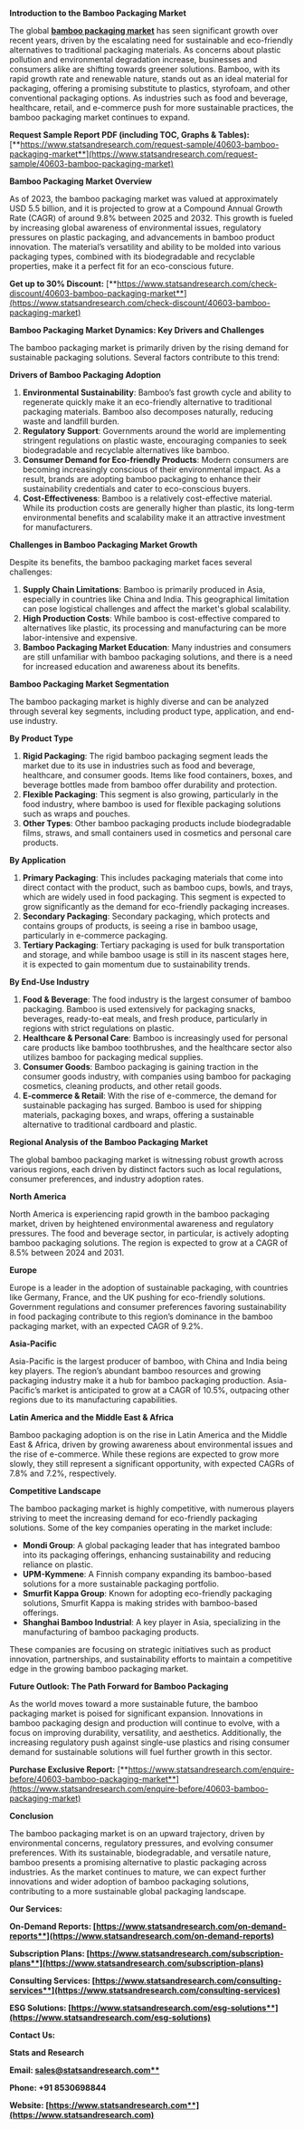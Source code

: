 ﻿**Introduction to the Bamboo Packaging Market**

The global [**bamboo packaging market**](https://www.statsandresearch.com/report/40603-bamboo-packaging-market) has seen significant growth over recent years, driven by the escalating need for sustainable and eco-friendly alternatives to traditional packaging materials. As concerns about plastic pollution and environmental degradation increase, businesses and consumers alike are shifting towards greener solutions. Bamboo, with its rapid growth rate and renewable nature, stands out as an ideal material for packaging, offering a promising substitute to plastics, styrofoam, and other conventional packaging options. As industries such as food and beverage, healthcare, retail, and e-commerce push for more sustainable practices, the bamboo packaging market continues to expand.

**Request Sample Report PDF (including TOC, Graphs & Tables):** [**https://www.statsandresearch.com/request-sample/40603-bamboo-packaging-market**](https://www.statsandresearch.com/request-sample/40603-bamboo-packaging-market)

**Bamboo Packaging Market Overview**

As of 2023, the bamboo packaging market was valued at approximately USD 5.5 billion, and it is projected to grow at a Compound Annual Growth Rate (CAGR) of around 9.8% between 2025 and 2032. This growth is fueled by increasing global awareness of environmental issues, regulatory pressures on plastic packaging, and advancements in bamboo product innovation. The material’s versatility and ability to be molded into various packaging types, combined with its biodegradable and recyclable properties, make it a perfect fit for an eco-conscious future.

**Get up to 30% Discount:** [**https://www.statsandresearch.com/check-discount/40603-bamboo-packaging-market**](https://www.statsandresearch.com/check-discount/40603-bamboo-packaging-market)

**Bamboo Packaging Market Dynamics: Key Drivers and Challenges**

The bamboo packaging market is primarily driven by the rising demand for sustainable packaging solutions. Several factors contribute to this trend:

**Drivers of Bamboo Packaging Adoption**

1. **Environmental Sustainability**: Bamboo’s fast growth cycle and ability to regenerate quickly make it an eco-friendly alternative to traditional packaging materials. Bamboo also decomposes naturally, reducing waste and landfill burden.
1. **Regulatory Support**: Governments around the world are implementing stringent regulations on plastic waste, encouraging companies to seek biodegradable and recyclable alternatives like bamboo.
1. **Consumer Demand for Eco-friendly Products**: Modern consumers are becoming increasingly conscious of their environmental impact. As a result, brands are adopting bamboo packaging to enhance their sustainability credentials and cater to eco-conscious buyers.
1. **Cost-Effectiveness**: Bamboo is a relatively cost-effective material. While its production costs are generally higher than plastic, its long-term environmental benefits and scalability make it an attractive investment for manufacturers.

**Challenges in Bamboo Packaging Market Growth**

Despite its benefits, the bamboo packaging market faces several challenges:

1. **Supply Chain Limitations**: Bamboo is primarily produced in Asia, especially in countries like China and India. This geographical limitation can pose logistical challenges and affect the market's global scalability.
1. **High Production Costs**: While bamboo is cost-effective compared to alternatives like plastic, its processing and manufacturing can be more labor-intensive and expensive.
1. **Bamboo Packaging Market Education**: Many industries and consumers are still unfamiliar with bamboo packaging solutions, and there is a need for increased education and awareness about its benefits.

**Bamboo Packaging Market Segmentation**

The bamboo packaging market is highly diverse and can be analyzed through several key segments, including product type, application, and end-use industry.

**By Product Type**

1. **Rigid Packaging**: The rigid bamboo packaging segment leads the market due to its use in industries such as food and beverage, healthcare, and consumer goods. Items like food containers, boxes, and beverage bottles made from bamboo offer durability and protection.
1. **Flexible Packaging**: This segment is also growing, particularly in the food industry, where bamboo is used for flexible packaging solutions such as wraps and pouches.
1. **Other Types**: Other bamboo packaging products include biodegradable films, straws, and small containers used in cosmetics and personal care products.

**By Application**

1. **Primary Packaging**: This includes packaging materials that come into direct contact with the product, such as bamboo cups, bowls, and trays, which are widely used in food packaging. This segment is expected to grow significantly as the demand for eco-friendly packaging increases.
1. **Secondary Packaging**: Secondary packaging, which protects and contains groups of products, is seeing a rise in bamboo usage, particularly in e-commerce packaging.
1. **Tertiary Packaging**: Tertiary packaging is used for bulk transportation and storage, and while bamboo usage is still in its nascent stages here, it is expected to gain momentum due to sustainability trends.

**By End-Use Industry**

1. **Food & Beverage**: The food industry is the largest consumer of bamboo packaging. Bamboo is used extensively for packaging snacks, beverages, ready-to-eat meals, and fresh produce, particularly in regions with strict regulations on plastic.
1. **Healthcare & Personal Care**: Bamboo is increasingly used for personal care products like bamboo toothbrushes, and the healthcare sector also utilizes bamboo for packaging medical supplies.
1. **Consumer Goods**: Bamboo packaging is gaining traction in the consumer goods industry, with companies using bamboo for packaging cosmetics, cleaning products, and other retail goods.
1. **E-commerce & Retail**: With the rise of e-commerce, the demand for sustainable packaging has surged. Bamboo is used for shipping materials, packaging boxes, and wraps, offering a sustainable alternative to traditional cardboard and plastic.

**Regional Analysis of the Bamboo Packaging Market**

The global bamboo packaging market is witnessing robust growth across various regions, each driven by distinct factors such as local regulations, consumer preferences, and industry adoption rates.

**North America**

North America is experiencing rapid growth in the bamboo packaging market, driven by heightened environmental awareness and regulatory pressures. The food and beverage sector, in particular, is actively adopting bamboo packaging solutions. The region is expected to grow at a CAGR of 8.5% between 2024 and 2031.

**Europe**

Europe is a leader in the adoption of sustainable packaging, with countries like Germany, France, and the UK pushing for eco-friendly solutions. Government regulations and consumer preferences favoring sustainability in food packaging contribute to this region’s dominance in the bamboo packaging market, with an expected CAGR of 9.2%.

**Asia-Pacific**

Asia-Pacific is the largest producer of bamboo, with China and India being key players. The region’s abundant bamboo resources and growing packaging industry make it a hub for bamboo packaging production. Asia-Pacific’s market is anticipated to grow at a CAGR of 10.5%, outpacing other regions due to its manufacturing capabilities.

**Latin America and the Middle East & Africa**

Bamboo packaging adoption is on the rise in Latin America and the Middle East & Africa, driven by growing awareness about environmental issues and the rise of e-commerce. While these regions are expected to grow more slowly, they still represent a significant opportunity, with expected CAGRs of 7.8% and 7.2%, respectively.

**Competitive Landscape**

The bamboo packaging market is highly competitive, with numerous players striving to meet the increasing demand for eco-friendly packaging solutions. Some of the key companies operating in the market include:

- **Mondi Group**: A global packaging leader that has integrated bamboo into its packaging offerings, enhancing sustainability and reducing reliance on plastic.
- **UPM-Kymmene**: A Finnish company expanding its bamboo-based solutions for a more sustainable packaging portfolio.
- **Smurfit Kappa Group**: Known for adopting eco-friendly packaging solutions, Smurfit Kappa is making strides with bamboo-based offerings.
- **Shanghai Bamboo Industrial**: A key player in Asia, specializing in the manufacturing of bamboo packaging products.

These companies are focusing on strategic initiatives such as product innovation, partnerships, and sustainability efforts to maintain a competitive edge in the growing bamboo packaging market.

**Future Outlook: The Path Forward for Bamboo Packaging**

As the world moves toward a more sustainable future, the bamboo packaging market is poised for significant expansion. Innovations in bamboo packaging design and production will continue to evolve, with a focus on improving durability, versatility, and aesthetics. Additionally, the increasing regulatory push against single-use plastics and rising consumer demand for sustainable solutions will fuel further growth in this sector.

**Purchase Exclusive Report:** [**https://www.statsandresearch.com/enquire-before/40603-bamboo-packaging-market**](https://www.statsandresearch.com/enquire-before/40603-bamboo-packaging-market)

**Conclusion**

The bamboo packaging market is on an upward trajectory, driven by environmental concerns, regulatory pressures, and evolving consumer preferences. With its sustainable, biodegradable, and versatile nature, bamboo presents a promising alternative to plastic packaging across industries. As the market continues to mature, we can expect further innovations and wider adoption of bamboo packaging solutions, contributing to a more sustainable global packaging landscape.

**Our Services:**

**On-Demand Reports: [https://www.statsandresearch.com/on-demand-reports**](https://www.statsandresearch.com/on-demand-reports)**

**Subscription Plans: [https://www.statsandresearch.com/subscription-plans**](https://www.statsandresearch.com/subscription-plans)**

**Consulting Services: [https://www.statsandresearch.com/consulting-services**](https://www.statsandresearch.com/consulting-services)**

**ESG Solutions: [https://www.statsandresearch.com/esg-solutions**](https://www.statsandresearch.com/esg-solutions)**

**Contact Us:**

**Stats and Research**

**Email: [sales@statsandresearch.com**](mailto:sales@statsandresearch.com)**

**Phone: +91 8530698844**

**Website: [https://www.statsandresearch.com**](https://www.statsandresearch.com)**
